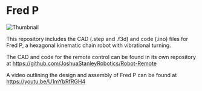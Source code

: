 # Fred P
![Thumbnail](https://github.com/user-attachments/assets/93317bb3-e57b-489c-b178-13adc57fa02c)

This repository includes the CAD (.step and .f3d) and code (.ino) files for Fred P, a hexagonal kinematic chain robot with vibrational turning.

The CAD and code for the remote control can be found in its own repository at https://github.com/JoshuaStanleyRobotics/Robot-Remote

A video outlining the design and assembly of Fred P can be found at https://youtu.be/U1mYbRfRGH4
